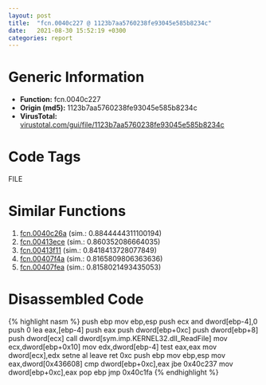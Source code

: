 ```yaml
---
layout: post
title:  "fcn.0040c227 @ 1123b7aa5760238fe93045e585b8234c"
date:   2021-08-30 15:52:19 +0300
categories: report
---
```


# Generic Information
- **Function:** fcn.0040c227
- **Origin (md5):** 1123b7aa5760238fe93045e585b8234c
- **VirusTotal:** [virustotal.com/gui/file/1123b7aa5760238fe93045e585b8234c][virustotal_ref]

# Code Tags
<span class="tag" id="FILE">FILE</span>


# Similar Functions

1. [fcn.0040c26a][similar_1_ref] (sim.: 0.8844444311100194)
2. [fcn.00413ece][similar_2_ref] (sim.: 0.860352086664035)
3. [fcn.00413f11][similar_3_ref] (sim.: 0.8418413728077849)
4. [fcn.00407f4a][similar_4_ref] (sim.: 0.8165809806363636)
5. [fcn.00407fea][similar_5_ref] (sim.: 0.8158021493435053)


# Disassembled Code

{% highlight nasm %}
push ebp
mov ebp,esp
push ecx
and dword[ebp-4],0
push 0
lea eax,[ebp-4]
push eax
push dword[ebp+0xc]
push dword[ebp+8]
push dword[ecx]
call dword[sym.imp.KERNEL32.dll_ReadFile]
mov ecx,dword[ebp+0x10]
mov edx,dword[ebp-4]
test eax,eax
mov dword[ecx],edx
setne al
leave 
ret 0xc
push ebp
mov ebp,esp
mov eax,dword[0x436608]
cmp dword[ebp+0xc],eax
jbe 0x40c237
mov dword[ebp+0xc],eax
pop ebp
jmp 0x40c1fa
{% endhighlight %}


[similar_1_ref]: /report/fcn.0040c26a@1123b7aa5760238fe93045e585b8234c
[similar_2_ref]: /report/fcn.00413ece@4c8869bb42f854640703b6ddda29ee38
[similar_3_ref]: /report/fcn.00413f11@4c8869bb42f854640703b6ddda29ee38
[similar_4_ref]: /report/fcn.00407f4a@623952564c193310b2e5c9b0fe299d07
[similar_5_ref]: /report/fcn.00407fea@623952564c193310b2e5c9b0fe299d07
[virustotal_ref]: https://www.virustotal.com/gui/file/1123b7aa5760238fe93045e585b8234c